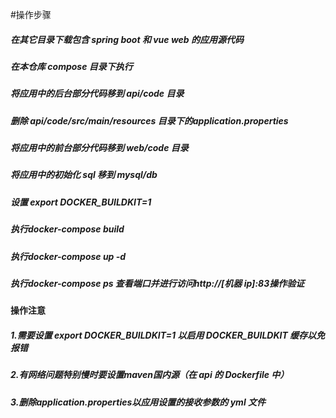#操作步骤
##### 在其它目录下载包含 spring boot 和 vue web 的应用源代码
##### 在本仓库 compose 目录下执行
##### 将应用中的后台部分代码移到 api/code 目录
##### 删除 api/code/src/main/resources 目录下的application.properties
##### 将应用中的前台部分代码移到 web/code 目录
##### 将应用中的初始化 sql 移到 mysql/db
##### 设置 export DOCKER_BUILDKIT=1
##### 执行docker-compose build
##### 执行docker-compose up -d
##### 执行docker-compose ps 查看端口并进行访问http://[机器 ip]:83操作验证
#### 操作注意
##### 1.需要设置 export DOCKER_BUILDKIT=1 以启用 DOCKER_BUILDKIT 缓存以免报错
##### 2.有网络问题特别慢时要设置maven国内源（在 api 的 Dockerfile 中）
##### 3.删除application.properties以应用设置的接收参数的 yml 文件
